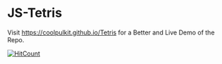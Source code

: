 # JS-Tetris

Visit https://coolpulkit.github.io/Tetris for a Better and Live Demo of the Repo.

[![HitCount](http://hits.dwyl.com/coolpulkit/JS-Tetris.svg)](http://hits.dwyl.com/coolpulkit/JS-Tetris)
